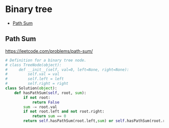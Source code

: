 # Binary tree

+ [Path Sum](#path-sum)

## Path Sum

https://leetcode.com/problems/path-sum/

```python
# Definition for a binary tree node.
# class TreeNode(object):
#     def __init__(self, val=0, left=None, right=None):
#         self.val = val
#         self.left = left
#         self.right = right
class Solution(object):
    def hasPathSum(self, root, sum):
        if not root:
            return False
        sum -= root.val
        if not root.left and not root.right:
            return sum == 0
        return self.hasPathSum(root.left,sum) or self.hasPathSum(root.right,sum)

```